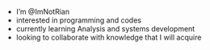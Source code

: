 - I’m @ImNotRian
- interested in programming and codes
- currently learning Analysis and systems development
- looking to collaborate with knowledge that I will acquire
 

<!---
ImNotRian/ImNotRian is a ✨ special ✨ repository because its `README.md` (this file) appears on your GitHub profile.
You can click the Preview link to take a look at your changes.
--->
